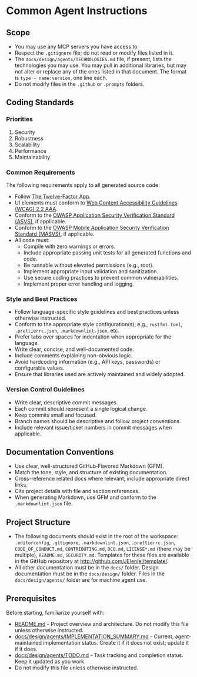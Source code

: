# Common Agent Instructions

## Scope

- You may use any MCP servers you have access to.
- Respect the `.gitignore` file; do not read or modify files listed in it.
- The `docs/design/agents/TECHNOLOGIES.md` file, if present, lists the technologies you may use. You may pull in additional libraries, but may not alter or replace any of the ones listed in that document. The format is `type - name:version`, one line each.
- Do not modify files in the `.github` or `.prompts` folders.

## Coding Standards

### Priorities

1. Security
2. Robustness
3. Scalability
4. Performance
5. Maintainability

### Common Requirements

The following requirements apply to all generated source code:

- Follow [The Twelve-Factor App](https://12factor.net/).
- UI elements must conform to [Web Content Accessibility Guidelines (WCAG) 2.2 AAA](https://www.w3.org/WAI/standards-guidelines/wcag/docs/).
- Conform to the [OWASP Application Security Verification Standard (ASVS)](https://owasp.org/www-project-application-security-verification-standard/), if applicable.
- Conform to the [OWASP Mobile Application Security Verification Standard (MASVS)](https://mas.owasp.org/MASVS/), if applicable.
- All code must:
    + Compile with zero warnings or errors.
    + Include appropriate passing unit tests for all generated functions and code.
    + Be runnable without elevated permissions (e.g., root).
    + Implement appropriate input validation and sanitization.
    + Use secure coding practices to prevent common vulnerabilities.
    + Implement proper error handling and logging.

### Style and Best Practices

- Follow language-specific style guidelines and best practices unless otherwise instructed.
- Conform to the appropriate style configuration(s), e.g., `rustfmt.toml`, `.prettierrc.json`, `.markdownlint.json`, etc.
- Prefer tabs over spaces for indentation when appropriate for the language.
- Write clear, concise, and well-documented code.
- Include comments explaining non-obvious logic.
- Avoid hardcoding information (e.g., API keys, passwords) or configurable values.
- Ensure that libraries used are actively maintained and widely adopted.

### Version Control Guidelines

- Write clear, descriptive commit messages.
- Each commit should represent a single logical change.
- Keep commits small and focused.
- Branch names should be descriptive and follow project conventions.
- Include relevant issue/ticket numbers in commit messages when applicable.

## Documentation Conventions

- Use clear, well-structured GitHub‑Flavored Markdown (GFM).
- Match the tone, style, and structure of existing documentation.
- Cross-reference related docs where relevant; include appropriate direct links.
- Cite project details with file and section references.
- When generating Markdown, use GFM and conform to the `.markdownlint.json` file.

## Project Structure

- The following documents should exist in the root of the workspace: `.editorconfig`, `.gitignore`, `.markdownlint.json`, `.prettierrc.json`, `CODE_OF_CONDUCT.md`, `CONTRIBUTING.md`, `DCO.md`, `LICENSE*.md` (there may be multiple), `README.md`, `SECURITY.md`. Templates for these files are available in the GitHub repository at <http://github.com/JEleniel/template/>.
- All other documentation must be in the `docs/` folder. Design documentation must be in the `docs/design/` folder. Files in the `docs/design/agents/` folder are for machine agent use.

## Prerequisites

Before starting, familiarize yourself with:

- [README.md](README.md) - Project overview and architecture. Do not modify this file unless otherwise instructed.
- [docs/design/agents/IMPLEMENTATION_SUMMARY.md](docs/design/agents/IMPLEMENTATION_SUMMARY.md) - Current, agent-maintained implementation status. Create it if it does not exist; update it if it does.
- [docs/design/agents/TODO.md](docs/design/agents/TODO.md) - Task tracking and completion status. Keep it updated as you work.
- Do not modify this file unless otherwise instructed.
